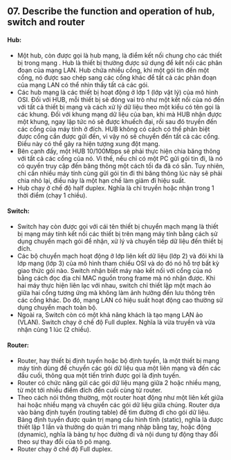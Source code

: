 ## 07. Describe the function and operation of hub, switch and router

#### Hub:
- Một hub, còn được gọi là hub mạng, là điểm kết nối chung cho các thiết bị trong mạng . Hub là thiết bị thường được sử dụng để kết nối các phân đoạn của mạng LAN. Hub chứa nhiều cổng, khi một gói tin đến một cổng, nó được sao chép sang các cổng khác để tất cả các phân đoạn của mạng LAN có thể nhìn thấy tất cả các gói.
- Các hub mạng là các thiết bị hoạt động ở lớp 1 (lớp vật lý) của mô hình OSI. Đối với HUB, mỗi thiết bị sẽ đóng vai trò như một kết nối của nó đến với tất cả thiết bị mạng và cách xử lý dữ liệu theo một kiểu có tên gọi là các khung. Đối với khung mạng dữ liệu của bạn, khi mà HUB nhận được một khung, ngay lập tức nó sẽ được khuếch đại, rồi sau đó truyền đến các cổng của máy tính ở đích. HUB không có cách có thể phân biệt được cổng cần được gửi đến, vì vậy nó sẽ chuyển đến tất cả các cổng. Điều này có thể gây ra hiện tượng xung đột mạng.
- Bên cạnh đấy, một HUB 10/100Mbps sẽ phải thực hiện chia băng thông với tất cả các cổng của nó. Vì thế, nếu chỉ có một PC gửi gói tin đi, là nó có quyền truy cập đến băng thông một cách tối đa đã có sẵn. Tuy nhiên, chỉ cần nhiều máy tính cùng gửi gói tin đi thì băng thông lúc này sẽ phải chia nhỏ lại, điều này là một hạn chế làm giảm đi hiệu suất.
- Hub chạy ở chế độ half duplex. Nghĩa là chỉ truyền hoặc nhận trong 1 thời điểm (chạy 1 chiều).

#### Switch:
- Switch hay còn được gọi với cái tên thiết bị chuyển mạch mạng là thiết bị mạng máy tính kết nối các thiết bị trên mạng máy tính bằng cách sử dụng chuyển mạch gói để nhận, xử lý và chuyển tiếp dữ liệu đến thiết bị đích.
- Các bộ chuyển mạch hoạt động ở lớp liên kết dữ liệu (lớp 2) và đôi khi là lớp mạng (lớp 3) của mô hình tham chiếu OSI và do đó nó hỗ trợ bất kỳ giao thức gói nào. Switch nhận biết máy nào kết nối với cổng của nó bằng cách đọc địa chỉ MAC nguồn trong frame mà nó nhận được. Khi hai máy thực hiện liên lạc với nhau, switch chỉ thiết lập một mạch ảo giữa hai cổng tương ứng mà không làm ảnh hưởng đến lưu thông trên các cổng khác. Do đó, mạng LAN có hiệu suất hoạt động cao thường sử dụng chuyển mạch toàn bộ.
- Ngoài ra, Switch còn có một khả năng khách là tạo mạng LAN ảo (VLAN). Switch chạy ở chế độ Full duplex. Nghĩa là vừa truyền và vừa nhận cùng 1 lúc (2 chiều).

#### Router:
- Router, hay thiết bị định tuyến hoặc bộ định tuyến, là một thiết bị mạng máy tính dùng để chuyển các gói dữ liệu qua một liên mạng và đến các đầu cuối, thông qua một tiến trình được gọi là định tuyến.
- Router có chức năng gửi các gói dữ liệu mạng giữa 2 hoặc nhiều mạng, từ một tới nhiều điểm đích đến cuối cùng từ router.
- Theo cách nói thông thường, một router hoạt động như một liên kết giữa hai hoặc nhiều mạng và chuyển các gói dữ liệu giữa chúng. Router dựa vào bảng định tuyến (routing table) để tìm đường đi cho gói dữ liệu. Bảng định tuyến được quản trị mạng cấu hình tĩnh (static), nghĩa là được thiết lập 1 lần và thường do quản trị mạng nhập bằng tay, hoặc động (dynamic), nghĩa là bảng tự học đường đi và nội dung tự động thay đổi theo sự thay đổi của tô pô mạng.
- Router chạy ở chế độ Full duplex.